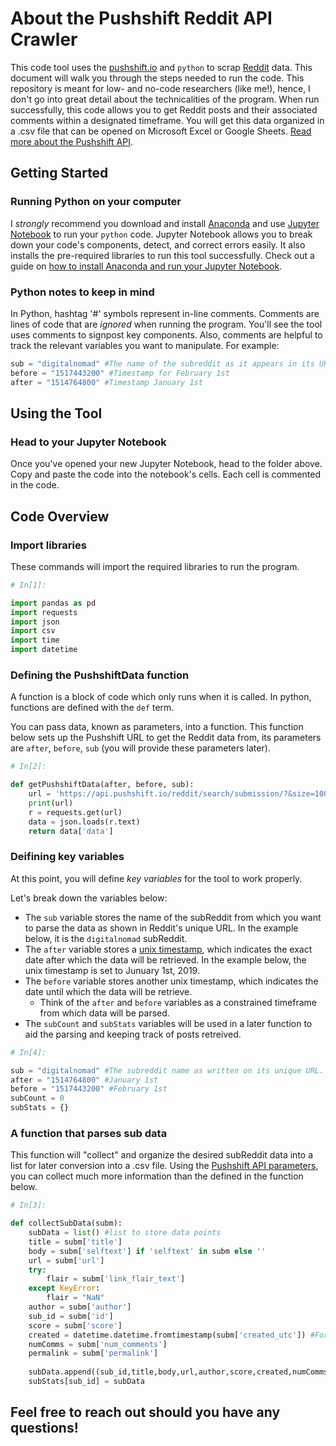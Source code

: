 # About the Pushshift Reddit API Crawler

This code tool uses the [pushshift.io](https://pushshift.io/) and `python` to scrap [Reddit](https://www.reddit.com/) data. This document will walk you through the steps needed to run the code. This repository is meant for low- and no-code researchers (like me!), hence, I don't go into great detail about the technicalities of the program. When run successfully, this code allows you to get Reddit posts and their associated comments within a designated timeframe. You will get this data organized in a .csv file that can be opened on Microsoft Excel or Google Sheets. [Read more about the Pushshift API](https://github.com/pushshift/api).

## Getting Started

### Running Python on your computer
I *strongly* recommend you download and install [Anaconda](https://www.anaconda.com/) and use [Jupyter Notebook](https://jupyter.org/) to run your `python` code. Jupyter Notebook allows you to break down your code's components, detect, and correct errors easily. It also installs the pre-required libraries to run this tool successfully. Check out a guide on [how to install Anaconda and run your Jupyter Notebook](https://sparkbyexamples.com/python/install-anaconda-jupyter-notebook/).

### Python notes to keep in mind
In Python, hashtag '#' symbols represent in-line comments. Comments are lines of code that are _ignored_ when running the program. You'll see the tool uses comments to signpost key components. Also, comments are helpful to track the relevant variables you want to manipulate. For example: 

```python
sub = "digitalnomad" #The name of the subreddit as it appears in its URL, in this case, https://www.reddit.com/r/digitalnomad/
before = "1517443200" #Timestamp for February 1st
after = "1514764800" #Timestamp January 1st
```

## Using the Tool

### Head to your Jupyter Notebook

Once you've opened your new Jupyter Notebook, head to the folder above. Copy and paste the code into the notebook's cells. Each cell is commented in the code. 

## Code Overview

### Import libraries

These commands will import the required libraries to run the program. 

```python
# In[1]:

import pandas as pd
import requests
import json
import csv
import time
import datetime
```

### Defining the PushshiftData function

A function is a block of code which only runs when it is called. In python, functions are defined with the `def` term.

You can pass data, known as parameters, into a function. This function below sets up the Pushshift URL to get the Reddit data from, its parameters are `after`, `before`, `sub` (you will provide these parameters later). 

```python
# In[2]:

def getPushshiftData(after, before, sub):
    url = 'https://api.pushshift.io/reddit/search/submission/?&size=1000&after='+str(after)+'&before='+str(before)+'&subreddit='+str(sub)
    print(url)
    r = requests.get(url)
    data = json.loads(r.text)
    return data['data']
```
### Deifining key variables 

At this point, you will define _key variables_ for the tool to work properly. 

Let's break down the variables below:

* The `sub` variable stores the name of the subReddit from which you want to parse the data as shown in Reddit's unique URL. In the example below, it is the `digitalnomad` subReddit. 
* The `after` variable stores a [unix timestamp](https://www.unixtimestamp.com/), which indicates the exact date after which the data will be retrieved. In the example below, the unix timestamp is set to Junuary 1st, 2019.
* The `before` variable stores another unix timestamp, which indicates the date until which the data will be retrieve. 
    * Think of the `after` and `before` variables as a constrained timeframe from which data will be parsed. 
* The `subCount` and `subStats` variables will be used in a later function to aid the parsing and keeping track of posts retreived. 

```python
# In[4]:

sub = "digitalnomad" #The subreddit name as written on its unique URL. For example: https://www.reddit.com/r/digitalnomad
after = "1514764800" #January 1st
before = "1517443200" #February 1st
subCount = 0
subStats = {}
```
### A function that parses sub data
This function will "collect" and organize the desired subReddit data into a list for later conversion into a .csv file.
Using the [Pushshift API parameters](https://pushshift.io/api-parameters/), you can collect much more information than the defined in the function below. 

```python
# In[3]:

def collectSubData(subm):
    subData = list() #list to store data points
    title = subm['title']
    body = subm['selftext'] if 'selftext' in subm else ''
    url = subm['url']
    try:
        flair = subm['link_flair_text']
    except KeyError:
        flair = "NaN"    
    author = subm['author']
    sub_id = subm['id']
    score = subm['score']
    created = datetime.datetime.fromtimestamp(subm['created_utc']) #For example, 1520561700.0
    numComms = subm['num_comments']
    permalink = subm['permalink']
    
    subData.append((sub_id,title,body,url,author,score,created,numComms,permalink,flair))
    subStats[sub_id] = subData
```
## Feel free to reach out should you have any questions!
